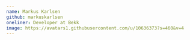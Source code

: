 ```yaml
---
name: Markus Karlsen
github: markuskarlsen
oneliner: Developer at Bekk
image: https://avatars1.githubusercontent.com/u/10636373?s=460&v=4
---
```

